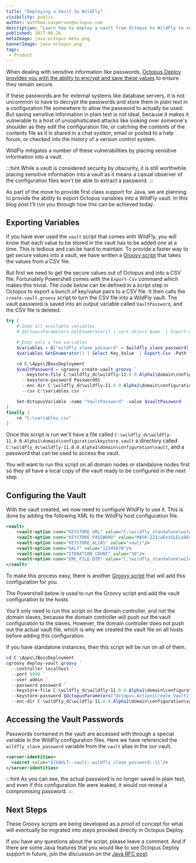 ```yaml
---
title: "Deploying a Vault to WildFly"
visibility: public
author: matthew.casperson@octopus.com
description: "Learn how to deploy a vault from Octopus to WildFly to secure passwords in configuration files"
published: 2017-06-26
metaImage: java-octopus-meta.png
bannerImage: java-octopus.png
tags:
 - Product
---
```


When dealing with sensitive information like passwords, [Octopus Deploy provides you with the ability to encrypt and save these values](https://octopus.com/docs/projects/variables/sensitive-variables) to ensure they remain secure.

If these passwords are for external systems like database servers, it is not uncommon to have to decrypt the passwords and store them in plain text in a configuration file somewhere to allow the password to actually be used.  But saving sensitive information in plain text is not ideal, because it makes it vulnerable to a host of unsophisticated attacks like looking over someone's shoulder as they edit the configuration file, or catching the contents of the contents file as it is shared in a chat system, email or posted to a help forum, or checked into the history of a version control system.

WildFly mitigates a number of these vulnerabilities by placing sensitive information into a vault.

:::hint
While a vault is considered security by obscurity, it is still worthwhile placing sensitive information into a vault as it means a casual observer of the configuration files won't be able to extract a password.
:::

As part of the move to provide first class support for Java, we are planning to provide the ability to export Octopus variables into a WildFly vault. In this blog post I'll run you through how this can be achieved today.

## Exporting Variables

If you have ever used the `vault` script that comes with WildFly, you will know that each value to be stored in the vault has to be added one at a time. This is tedious and can be hard to maintain. To provide a faster way to get secure values into a vault, we have written a [Groovy script](https://github.com/OctopusDeploy/JBossDeployment/blob/master/create-vault.groovy) that takes the values from a CSV file.

But first we need to get the secure values out of Octopus and into a CSV file. Fortunately Powershell comes with the `Export-Csv` command which makes this trivial. The code below can be defined in a script step in Octopus to export a bunch of key/value pairs to a CSV file. It then calls the `create-vault.groovy` script to turn the CSV file into a WildFly vault. The vault password is saved into an output variable called `VaultPassword`, and the CSV file is deleted.

```powershell
try {
    # Dump all available variables
    # $OctopusParameters.GetEnumerator() | sort-object Name  | Export-Csv -Path "C:\variables.csv"

    # Dump only a few variables
    $variables = @{"wildfly_slave_password" = $wildfly_slave_password}
    $variables.GetEnumerator() | Select Key,Value  | Export-Csv -Path "C:\variables.csv"

    cd C:\Apps\JBossDeployment
    $vaultPassword = &groovy create-vault.groovy `
      --keystore-file C:\wildfly_dc\wildfly-11.0.0.Alpha1\domain\configuration\keystore.vault `
      --keystore-password Password01 `
      --enc-dir C:\wildfly_dc\wildfly-11.0.0.Alpha1\domain\configuration\vault `
      --csv C:\variables.csv

    Set-OctopusVariable -name "VaultPassword" -value $vaultPassword
}
finally {
    rm "C:\variables.csv"
}
```

Once this script is run we'll have a file called `C:\wildfly_dc\wildfly-11.0.0.Alpha1\domain\configuration\keystore.vault` a directory called `C:\wildfly_dc\wildfly-11.0.0.Alpha1\domain\configuration\vault`, and a password that can be used to access the vault.

You will want to run this script on all domain nodes or standalone nodes first so they all have a local copy of the vault ready to be configured in the next step.

## Configuring the Vault

With the vault created, we now need to configure WildFly to use it. This is done by adding the following XML to the WildFly host configuration file.

```xml
<vault>
    <vault-option name="KEYSTORE_URL" value="C:\wildfly_standalone\wildfly-11.0.0.Alpha1\standalone\configuration\keystore.vault"/>
    <vault-option name="KEYSTORE_PASSWORD" value="MASK-223/wEo1GLELe8EuQa5u20"/>
    <vault-option name="KEYSTORE_ALIAS" value="vault"/>
    <vault-option name="SALT" value="12345678"/>
    <vault-option name="ITERATION_COUNT" value="50"/>
    <vault-option name="ENC_FILE_DIR" value="C:\wildfly_standalone\wildfly-11.0.0.Alpha1\standalone\configuration\vault\/"/>
</vault>
```

To make this process easy, there is another [Groovy script](https://github.com/OctopusDeploy/JBossDeployment/blob/master/deploy-vault.groovy) that will add this configuration for you.

The Powershell below is used to run the Groovy script and add the vault configuration to the hosts.

You'll only need to run this script on the domain controller, and not the domain slaves, because the domain controller will push out the vault configuration to the slaves. However, the domain controller does not push out the actual vault file, which is why we created the vault file on all hosts before adding this configuration.

If you have standalone instances, then this script will be run on all of them.

```powershell
cd C:\Apps\JBossDeployment
&groovy deploy-vault.groovy `
  --controller localhost `
  --port 9990 `
  --user admin `
  --password password `
  --keystore-file C:\wildfly_dc\wildfly-11.0.0.Alpha1\domain\configuration\keystore.vault `
  --keystore-password $OctopusParameters["Octopus.Action[Create Vault].Output.VaultPassword"] `
  --enc-dir C:\wildfly_dc\wildfly-11.0.0.Alpha1\domain\configuration\vault
```

## Accessing the Vault Passwords

Passwords contained in the vault are accessed with through a special variable in the WildFly configuration files. Here we have referenced the `wildfly_slave_password` variable from the `vault` alias in the our vault.

```xml
<server-identities>
  <secret value="${VAULT::vault::wildfly_slave_password::1}"/>
</server-identities>
```

:::hint
As you can see, the actual password is no longer saved in plain text, and even if this configuration file were leaked, it would not reveal a compromising password.
:::

## Next Steps
These Groovy scripts are being developed as a proof of concept for what will eventually be migrated into steps provided directly in Octopus Deploy.

If you have any questions about the script, please leave a comment. And if there are some Java features that you would like to see Octopus Deploy  support in future, join the discussion on the [Java RFC post](https://octopus.com/blog/java-rfc).
